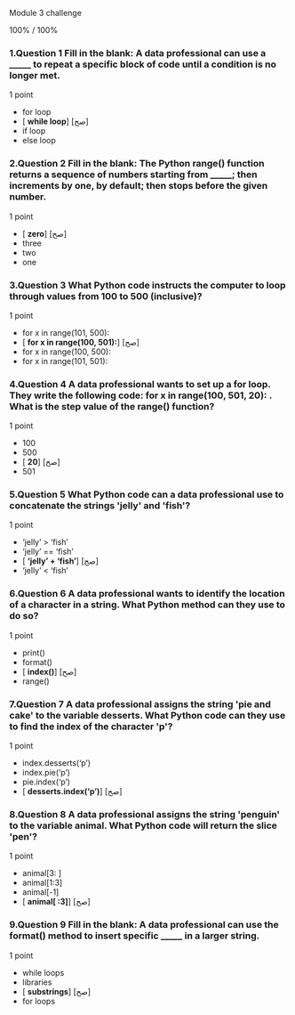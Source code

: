 Module 3 challenge



100% / 100%




### 1.Question 1 Fill in the blank: A data professional can use a _____ to repeat a specific block of code until a condition is no longer met. 


1 point

* for loop
* [ **while loop**] [صح]
* if loop
* else loop


### 2.Question 2 Fill in the blank: The Python range() function returns a sequence of numbers starting from _____; then increments by one, by default; then stops before the given number. 

1 point

* [ **zero**] [صح]
* three
* two
* one

### 3.Question 3 What Python code instructs the computer to loop through values from 100 to 500 (inclusive)?

1 point

* for x in range(101, 500):
* [ **for x in range(100, 501):**] [صح]
* for x in range(100, 500):
* for x in range(101, 501):


### 4.Question 4 A data professional wants to set up a for loop. They write the following code: for x in range(100, 501, 20): . What is the step value of the range() function? 

1 point

* 100
* 500
* [ **20**] [صح]
* 501

### 5.Question 5 What Python code can a data professional use to concatenate the strings 'jelly' and 'fish'?

1 point

* ‘jelly’ > ‘fish’
* ‘jelly’ == ‘fish’
* [ **‘jelly’ + ‘fish’**] [صح]
* ‘jelly’ < ‘fish’

### 6.Question 6 A data professional wants to identify the location of a character in a string. What Python method can they use to do so?

1 point

* print()
* format()
* [ **index()**] [صح]
* range()

### 7.Question 7 A data professional assigns the string 'pie and cake' to the variable desserts. What Python code can they use to find the index of the character 'p'?

1 point

* index.desserts(‘p’)
* index.pie(‘p’)
* pie.index(‘p’)
* [ **desserts.index(‘p’)**] [صح]


### 8.Question 8 A data professional assigns the string 'penguin' to the variable animal. What Python code will return the slice 'pen'?

1 point

* animal[3: ]
* animal[1:3]
* animal[-1]
* [ **animal[ :3]**] [صح]

### 9.Question 9 Fill in the blank: A data professional can use the format() method to insert specific _____ in a larger string. 

1 point

* while loops
* libraries
* [ **substrings**] [صح]
* for loops









